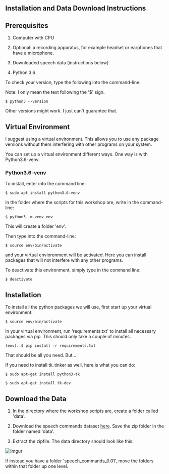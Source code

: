 
## Installation and Data Download Instructions

 
## Prerequisites

1) Computer with CPU 

2) Optional: a recording apparatus, for example headset or earphones that have a microphone.

3) Downloaded speech data (instructions below)

4) Python 3.6

To check your version, type the following into the command-line:

Note: I only mean the text following the '$' sign. 

```
$ python3 --version
```
Other versions might work. I just can't guarantee that.

## Virtual Environment

I suggest using a virtual environment. This allows you to use any package versions without them interfering with other programs on your system. 

You can set up a virtual environment different ways. One way is with Python3.6-venv.

### Python3.6-venv

To install, enter into the command line:

```
$ sudo apt install python3.6-venv
```

In the folder where the scripts for this workshop are, write in the command-line:

```
$ python3 -m venv env
```

This will create a folder 'env'.

Then type into the command-line:

```
$ source env/bin/activate
```

and your virtual envioronment will be activated. Here you can install packages that will not interfere with any other programs.

To deactivate this environment, simply type in the command line:

```
$ deactivate
```

## Installation

To install all the python packages we will use, first start up your virtual environment:

```
$ source env/bin/activate
```
 
In your virtual environment, run 'requirements.txt' to install all necessary packages via pip. This should only take a couple of minutes.

```
(env)..$ pip install -r requirements.txt
```

That should be all you need. But...

If you need to install tk_tinker as well, here is what you can do:

```
$ sudo apt-get install python3-tk

$ sudo apt-get install tk-dev
```

## Download the Data

1) In the directory where the workshop scripts are, create a folder called 'data'.

2) Download the speech commands dataset <a href="http://download.tensorflow.org/data/speech_commands_v0.01.tar.gz">here</a>. Save the zip folder in the folder named 'data'.

3) Extract the zipfile. The data directory should look like this:

![Imgur](https://i.imgur.com/fqSzLVm.png)

If instead you have a folder 'speech_commands_0.01', move the folders within that folder up one level. 

